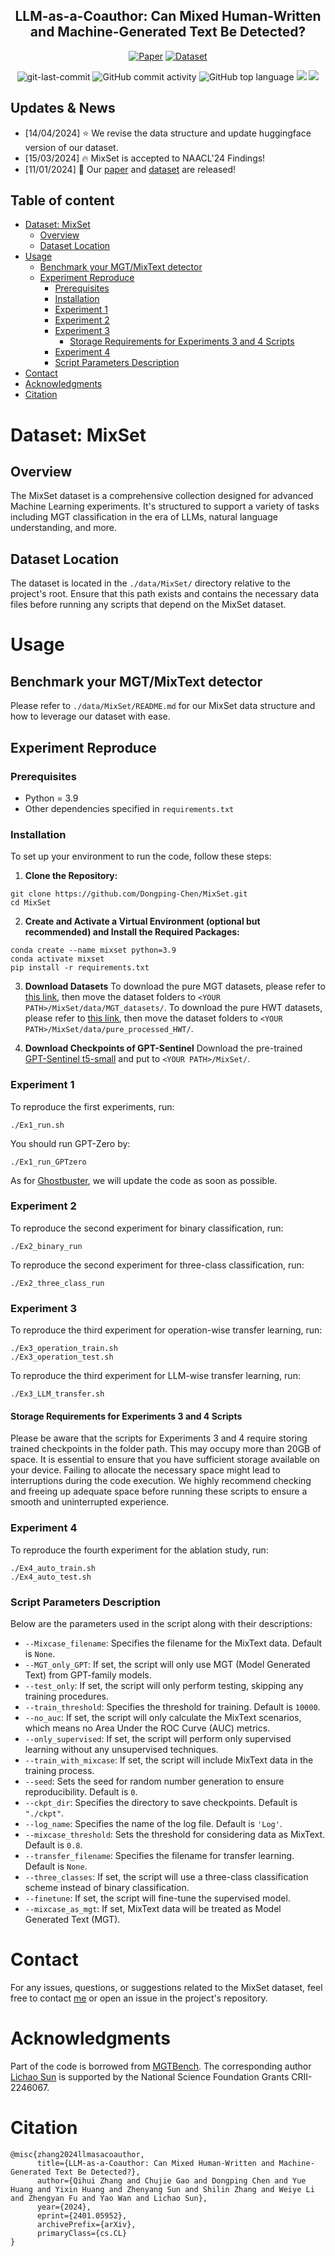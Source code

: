 <div align="center">
<h2>LLM-as-a-Coauthor: Can Mixed Human-Written and Machine-Generated Text Be Detected?</h2>

[![Paper](https://img.shields.io/badge/Paper-%F0%9F%8E%93-lightgrey?style=flat-square)](https://arxiv.org/abs/2401.05952) [![Dataset](https://img.shields.io/badge/Dataset-%F0%9F%92%BE-green?style=flat-square)](https://huggingface.co/datasets/shuaishuaicdp/MixSet)

<img src="https://img.shields.io/github/last-commit/Dongping-Chen/MixSet?style=flat-square&color=5D6D7E" alt="git-last-commit" />
<img src="https://img.shields.io/github/commit-activity/m/Dongping-Chen/MixSet?style=flat-square&color=5D6D7E" alt="GitHub commit activity" />
<img src="https://img.shields.io/github/languages/top/Dongping-Chen/MixSet?style=flat-square&color=5D6D7E" alt="GitHub top language" />


<img src="figures/outline.jpg">
<img src="figures/self_bleu.jpg">
<p align="center">

</p>
</div>

## Updates & News
- [14/04/2024] ⭐ We revise the data structure and update huggingface version of our dataset. 
- [15/03/2024] 🔥 MixSet is accepted to NAACL'24 Findings!
- [11/01/2024] 🌊 Our [paper](https://arxiv.org/abs/2401.05952) and [dataset](https://huggingface.co/datasets/shuaishuaicdp/MixSet) are released! 

## Table of content
- [Dataset: MixSet](#dataset-mixset)
  - [Overview](#overview)
  - [Dataset Location](#dataset-location)
- [Usage](#usage)
  - [Benchmark your MGT/MixText detector](#benchmark-your-mgtmixtext-detector)
  - [Experiment Reproduce](#experiment-reproduce)
    - [Prerequisites](#prerequisites)
    - [Installation](#installation)
    - [Experiment 1](#experiment-1)
    - [Experiment 2](#experiment-2)
    - [Experiment 3](#experiment-3)
      - [Storage Requirements for Experiments 3 and 4 Scripts](#storage-requirements-for-experiments-3-and-4-scripts)
    - [Experiment 4](#experiment-4)
    - [Script Parameters Description](#script-parameters-description)
- [Contact](#contact)
- [Acknowledgments](#acknowledgments)
- [Citation](#citation)
# Dataset: MixSet

## Overview
The MixSet dataset is a comprehensive collection designed for advanced Machine Learning experiments. It's structured to support a variety of tasks including MGT classification in the era of LLMs, natural language understanding, and more.

## Dataset Location
The dataset is located in the `./data/MixSet/` directory relative to the project's root. Ensure that this path exists and contains the necessary data files before running any scripts that depend on the MixSet dataset.

# Usage

## Benchmark your MGT/MixText detector
Please refer to `./data/MixSet/README.md` for our MixSet data structure and how to leverage our dataset with ease.

## Experiment Reproduce

### Prerequisites

- Python = 3.9
- Other dependencies specified in `requirements.txt`
  
### Installation
To set up your environment to run the code, follow these steps:

1. **Clone the Repository:**

```shell
git clone https://github.com/Dongping-Chen/MixSet.git
cd MixSet
```

2. **Create and Activate a Virtual Environment (optional but recommended) and Install the Required Packages:**

```shell
conda create --name mixset python=3.9
conda activate mixset
pip install -r requirements.txt
```

3. **Download Datasets**
To download the pure MGT datasets, please refer to [this link](https://1drv.ms/u/s!AivM2GUMbPYyjkgx6us826N6_j2P?e=yriuqR), then move the dataset folders to `<YOUR PATH>/MixSet/data/MGT_datasets/`.
To download the pure HWT datasets, please refer to [this link](https://1drv.ms/u/s!AivM2GUMbPYyjkl-aRs1m_l5X9kW?e=xu2QjU), then move the dataset folders to `<YOUR PATH>/MixSet/data/pure_processed_HWT/`.

4. **Download Checkpoints of GPT-Sentinel**
Download the pre-trained [GPT-Sentinel t5-small](https://1drv.ms/u/s!AivM2GUMbPYyjkqfT_3Ri-fpnifX?e=eqG1t7) and put to `<YOUR PATH>/MixSet/`.


### Experiment 1
To reproduce the first experiments, run:
```shell
./Ex1_run.sh
```
You should run GPT-Zero by:
```shell
./Ex1_run_GPTzero
```
As for [Ghostbuster](https://github.com/vivek3141/ghostbuster), we will update the code as soon as possible.

### Experiment 2
To reproduce the second experiment for binary classification, run:
```shell
./Ex2_binary_run
```
To reproduce the second experiment for three-class classification, run:
```shell
./Ex2_three_class_run
```


### Experiment 3
To reproduce the third experiment for operation-wise transfer learning, run:
```shell
./Ex3_operation_train.sh
./Ex3_operation_test.sh
```
To reproduce the third experiment for LLM-wise transfer learning, run:
```shell
./Ex3_LLM_transfer.sh
```
#### Storage Requirements for Experiments 3 and 4 Scripts

Please be aware that the scripts for Experiments 3 and 4 require storing trained checkpoints in the folder path. This may occupy more than 20GB of space. It is essential to ensure that you have sufficient storage available on your device. Failing to allocate the necessary space might lead to interruptions during the code execution. We highly recommend checking and freeing up adequate space before running these scripts to ensure a smooth and uninterrupted experience.

### Experiment 4
To reproduce the fourth experiment for the ablation study, run:
```shell
./Ex4_auto_train.sh
./Ex4_auto_test.sh
```

### Script Parameters Description

Below are the parameters used in the script along with their descriptions:

- `--Mixcase_filename`: Specifies the filename for the MixText data. Default is `None`.
- `--MGT_only_GPT`: If set, the script will only use MGT (Model Generated Text) from GPT-family models.
- `--test_only`: If set, the script will only perform testing, skipping any training procedures.
- `--train_threshold`: Specifies the threshold for training. Default is `10000`.
- `--no_auc`: If set, the script will only calculate the MixText scenarios, which means no Area Under the ROC Curve (AUC) metrics.
- `--only_supervised`: If set, the script will perform only supervised learning without any unsupervised techniques.
- `--train_with_mixcase`: If set, the script will include MixText data in the training process.
- `--seed`: Sets the seed for random number generation to ensure reproducibility. Default is `0`.
- `--ckpt_dir`: Specifies the directory to save checkpoints. Default is `"./ckpt"`.
- `--log_name`: Specifies the name of the log file. Default is `'Log'`.
- `--mixcase_threshold`: Sets the threshold for considering data as MixText. Default is `0.8`.
- `--transfer_filename`: Specifies the filename for transfer learning. Default is `None`.
- `--three_classes`: If set, the script will use a three-class classification scheme instead of binary classification.
- `--finetune`: If set, the script will fine-tune the supervised model.
- `--mixcase_as_mgt`: If set, MixText data will be treated as Model Generated Text (MGT).

# Contact
For any issues, questions, or suggestions related to the MixSet dataset, feel free to contact [me](mailto:dongpingchen0612@gmail.com) or open an issue in the project's repository.

# Acknowledgments
Part of the code is borrowed from [MGTBench](https://github.com/xinleihe/MGTBench).
The corresponding author [Lichao Sun](james.lichao.sun@gmail.com) is supported by the National Science Foundation Grants CRII-2246067.

# Citation

```
@misc{zhang2024llmasacoauthor,
      title={LLM-as-a-Coauthor: Can Mixed Human-Written and Machine-Generated Text Be Detected?}, 
      author={Qihui Zhang and Chujie Gao and Dongping Chen and Yue Huang and Yixin Huang and Zhenyang Sun and Shilin Zhang and Weiye Li and Zhengyan Fu and Yao Wan and Lichao Sun},
      year={2024},
      eprint={2401.05952},
      archivePrefix={arXiv},
      primaryClass={cs.CL}
}
```